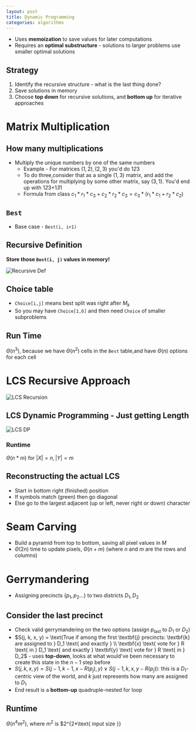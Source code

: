 ```yaml
---
layout: post
title: Dynamic Programming
categories: algorithms
---
```


- Uses **memoization** to save values for later computations
- Requires an **optimal substructure** - solutions to larger problems use smaller optimal solutions

## Strategy

1. Identify the recursive structure - what is the last thing done?
2. Save solutions in memory
3. Choose **top down** for recursive solutions, and **bottom up** for iterative approaches

# Matrix Multiplication

## How many multiplications

- Multiply the unique numbers by one of the same numbers
  - Example - For matrices $(1,2), (2, 3)$ you'd do 1*2*3
  - To do three,consider that as a single $(1,3)$ matrix, and add the operations for multiplying by some other matrix, say $(3, 1)$. You'd end up with 1*2*3+1*3*1
  - Formula from class $c_1*r_1*c_3 + c_2*r_2*c_3 = c_3*(r_1*c_1+r_2*c_2)$

## `Best`

- Base case - `Best(i, i+1)`

## Recursive Definition

**Store those `Best(i, j)` values in memory!**

![Recursive Def](https://i.imgur.com/v9nMWU7.png)

## Choice table

- `Choice[i,j]` means best split was right after $M_k$
- So you may have `Choice[1,6]` and then need `Choice` of smaller subproblems

## Run Time

$\Theta(n^3)$, because we have $\Theta(n^2)$ cells in the `Best` table,and have $\Theta(n)$ options for each cell

# LCS Recursive Approach

![LCS Recursion](https://i.imgur.com/2ebKEOh.png)

## LCS Dynamic Programming - Just getting Length

![LCS DP](https://i.imgur.com/jOE8WM8.png)

### Runtime

$\Theta(n*m) \text{ for } |X| = n, |Y| = m$

## Reconstructing the actual LCS

- Start in bottom right (finished) position
- If symbols match (green) then go diagonal
- Else go to the largest adjacent (up or left, never right or down) character

# Seam Carving

- Build a pyramid from top to bottom, saving all pixel values in $M$
- $\Theta(2n)$ time to update pixels, $\Theta(n+m)$ (where $n$ and $m$ are the rows and columns)

# Gerrymandering

- Assigning precincts $\{p_1, p_2 \dots \}$ to two districts $D_1, D_2$

## Consider the last precinct

- Check valid gerrymandering on the two options (assign $p_\text{last}$ to $D_1 \text{ or } D_2$)
- $S(j, k, x, y) = \text{True if among the first \textbf{j} precincts: \textbf{k} are assigned to } D_1 \text{ and exactly } \\ \textbf{x} 
\text{ vote for } R \text{ in } D_1 \text{ and exactly } \textbf{y} \text{ vote for } R \text{ in } D_2$ - uses **top-down**, looks at what would've been necessary to create this state in the $n-1$ step before
- $S(j, k, x, y) = S(j-1, k-1, x-R(p_j), y) \vee S(j-1, k, x, y-R(p_j))$: this is a $D_1$-centric view of the world, and $k$ just represents how many are assigned to $D_1$
- End result is a **bottom-up** quadruple-nested for loop

## Runtime

$\Theta(n^4m^2)$, where $m^2$ is $2^{2\*\text{ input size }}
